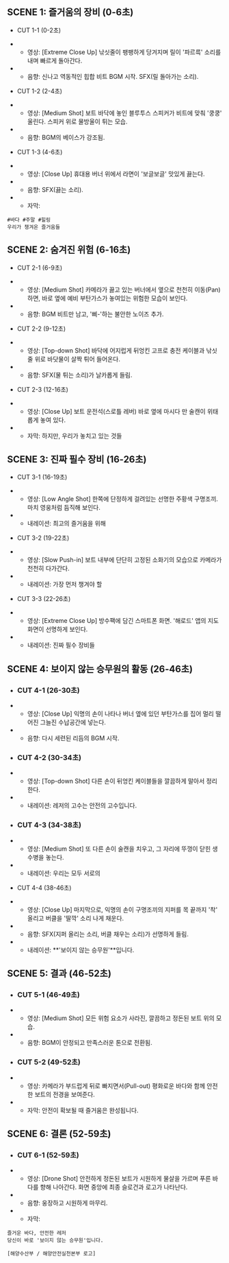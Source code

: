 ## SCENE 1: 즐거움의 장비 (0-6초)
- CUT 1-1 (0-2초)

- - 영상: [Extreme Close Up] 낚싯줄이 팽팽하게 당겨지며 릴이 '파르륵' 소리를 내며 빠르게 돌아간다.

- - 음향: 신나고 역동적인 힙합 비트 BGM 시작. SFX(릴 돌아가는 소리).

- CUT 1-2 (2-4초)

- - 영상: [Medium Shot] 보트 바닥에 놓인 블루투스 스피커가 비트에 맞춰 '쿵쿵' 울린다. 스피커 위로 물방울이 튀는 모습.

- - 음향: BGM의 베이스가 강조됨.

- CUT 1-3 (4-6초)

- - 영상: [Close Up] 휴대용 버너 위에서 라면이 '보글보글' 맛있게 끓는다.

- - 음향: SFX(끓는 소리).

- - 자막:
```
#바다 #주말 #힐링
우리가 챙겨온 즐거움들
```

## SCENE 2: 숨겨진 위험 (6-16초)
- CUT 2-1 (6-9초)

- - 영상: [Medium Shot] 카메라가 끓고 있는 버너에서 옆으로 천천히 이동(Pan)하면, 바로 옆에 예비 부탄가스가 놓여있는 위험한 모습이 보인다.

- - 음향: BGM 비트만 남고, '삐-'하는 불안한 노이즈 추가.

- CUT 2-2 (9-12초)

- - 영상: [Top-down Shot] 바닥에 어지럽게 뒤엉킨 고프로 충전 케이블과 낚싯줄 위로 바닷물이 살짝 튀어 들어온다.

- - 음향: SFX(물 튀는 소리)가 날카롭게 들림.

- CUT 2-3 (12-16초)

- - 영상: [Close Up] 보트 운전석(스로틀 레버) 바로 옆에 마시다 만 술캔이 위태롭게 놓여 있다.

- - 자막: 하지만, 우리가 놓치고 있는 것들

## SCENE 3: 진짜 필수 장비 (16-26초)
- CUT 3-1 (16-19초)

- - 영상: [Low Angle Shot] 한쪽에 단정하게 걸려있는 선명한 주황색 구명조끼. 마치 영웅처럼 듬직해 보인다. 

- - 내레이션: 최고의 즐거움을 위해

- CUT 3-2 (19-22초)

- - 영상: [Slow Push-in] 보트 내부에 단단히 고정된 소화기의 모습으로 카메라가 천천히 다가간다.

- - 내레이션: 가장 먼저 챙겨야 할

- CUT 3-3 (22-26초)

- - 영상: [Extreme Close Up] 방수팩에 담긴 스마트폰 화면. '해로드' 앱의 지도 화면이 선명하게 보인다. 

- - 내레이션: 진짜 필수 장비들

## SCENE 4: 보이지 않는 승무원의 활동 (26-46초)
- ### CUT 4-1 (26-30초)

- - 영상: [Close Up] 익명의 손이 나타나 버너 옆에 있던 부탄가스를 집어 멀리 떨어진 그늘진 수납공간에 넣는다.

- - 음향: 다시 세련된 리듬의 BGM 시작.

- ### CUT 4-2 (30-34초)

- - 영상: [Top-down Shot] 다른 손이 뒤엉킨 케이블들을 깔끔하게 말아서 정리한다.

- - 내레이션: 레저의 고수는 안전의 고수입니다.

- ### CUT 4-3 (34-38초)

- - 영상: [Medium Shot] 또 다른 손이 술캔을 치우고, 그 자리에 뚜껑이 닫힌 생수병을 놓는다. 

- - 내레이션: 우리는 모두 서로의

- CUT 4-4 (38-46초)

- - 영상: [Close Up] 마지막으로, 익명의 손이 구명조끼의 지퍼를 목 끝까지 '착' 올리고 버클을 '딸깍' 소리 나게 채운다.

- - 음향: SFX(지퍼 올리는 소리, 버클 채우는 소리)가 선명하게 들림.

- - 내레이션: **'보이지 않는 승무원'**입니다.

## SCENE 5: 결과 (46-52초)
- ### CUT 5-1 (46-49초)

- - 영상: [Medium Shot] 모든 위험 요소가 사라진, 깔끔하고 정돈된 보트 위의 모습.

- - 음향: BGM이 안정되고 만족스러운 톤으로 전환됨.

- ### CUT 5-2 (49-52초)

- - 영상: 카메라가 부드럽게 뒤로 빠지면서(Pull-out) 평화로운 바다와 함께 안전한 보트의 전경을 보여준다.

- - 자막: 안전이 확보될 때 즐거움은 완성됩니다.

## SCENE 6: 결론 (52-59초)
- ### CUT 6-1 (52-59초)

- - 영상: [Drone Shot] 안전하게 정돈된 보트가 시원하게 물살을 가르며 푸른 바다를 향해 나아간다. 화면 중앙에 최종 슬로건과 로고가 나타난다.

- - 음향: 웅장하고 시원하게 마무리.

- - 자막:
```
즐거운 바다, 안전한 레저
당신이 바로 '보이지 않는 승무원'입니다.

[해양수산부 / 해양안전실천본부 로고]
```